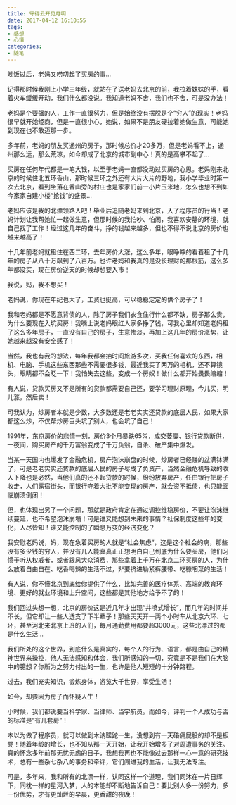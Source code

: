 ```yaml
---
title: 守得云开见月明
date: 2017-04-12 16:10:55
tags:
- 感想
- 心情
categories:
- 随笔
---
```

晚饭过后，老妈又唠叨起了买房的事...

记得那时候我刚上小学三年级，就站在了送老妈去北京的前，我拉着妹妹的手，看着火车缓缓开动，我们什么都没说。我知道老妈不舍，我们也不舍，可是没办法！

老妈是个要强的人，工作一直很努力，但是始终没有摆脱是个“穷人”的现实！老妈很早就开始经商，但是一直很小心，她说，如果不是朋友硬拉着她做生意，可能她到现在也不敢迈那一步。
<!-- more -->
多年前，老妈的朋友买通州的房子，那时候总价才20多万，但是老妈看不上，通州那么远，那么荒凉，如今却成了北京的城市副中心！真的是高攀不起了...

买房在任何年代都是一笔大钱，以至于老妈一直都没动过买房的心思。老妈刚来北京的时候住北五环香山，那时候三环之外还有大片大片的野地，我小学毕业时第一次去北京，看到坐落在香山旁的村庄也是家家们前一小片玉米地，怎么也想不到如今家家自建小楼“抢钱”的盛景...

老妈应该是我的北漂领路人吧！毕业后追随老妈来到北京，入了程序员的行当！老妈计划让我帮她忙一起做生意，但那时候的我怕吵、怕闹，我喜欢安静的环境，就自己找了工作！经过这几年的奋斗，挣的钱越来越多，但也不得不说北京的房价也越来越高了！

十几年前老妈就租住在西二环，去年房价大涨，这么多年，眼睁睁的看着租了十几年的房子从八十万飙到了八百万。也许老妈和我真的是没长理财的那根筋，这么多年都没买，现在房价逆天的时候却想要入市！

我说，妈，我不想买！

老妈说，你现在年纪也大了，工资也挺高，可以稳稳定定的供个房子了！

我和老妈都是不愿意背债的人，除了房子我们衣食住行什么都不缺，房子那么贵，为什么要现在入坑买房！我嘴上说老妈眼红人家多挣了钱，可我心里却知道老妈租了这么多年房子，一直没有自己的房子，生意惨淡，再加上这几年的房价涨势，让她越来越没有安全感了！

当然，我也有我的想法，每年我都会抽时间旅游多次，买我任何喜欢的东西，相机、电脑、手机这些东西那些不需要很多钱，最近我买了两万的相机，还不算镜头，眼睛都不会眨一下！我怕失去这些，变成一个房奴！做什么都开始畏畏缩缩！

有人说，贷款买房又不是所有的贷款都需要自己还，要学习理财原理，今儿买，明儿涨，然后卖！

可我认为，炒房者本就是少数，大多数还是老老实实还贷款的底层人民，如果大家都这么炒，不仅帮炒房巨头坑了别人，也会坑了自己！

1991年，东京房价的悲情一刻，房价3个月暴跌65%，成交萎靡、银行贷款断供，一夜间，购买房产的千万富翁变成了千万负翁，自杀、破产集中爆发。

当某一天国内也爆发了金融危机，房产泡沫崩盘的时候，炒房者已经赚的盆满钵满了，可是老老实实还贷款的底层人民的房子尽成了负资产，当然金融危机导致的收入下降也是必然，当他们真的还不起贷款的时候，纷纷放弃房产，任由银行把房子收走，人们露宿街头，而银行守着大批不能变现的房产，就会资不抵债，也只能面临崩溃倒闭！

但，也体现出另了一个问题，那就是政府肯定在通过调控维稳房价，不要让泡沫继续蔓延，也不希望泡沫崩塌！可是谁又能想到未来的事情？社保制度这些年的变化，人尽皆知！谁又能控制的了瞬息万变的经济变化？

我安慰老妈说，妈，现在急着买房的人就是“社会焦虑”，这是这个社会的病，那些没有多少钱的穷人，并没有几人能真真正正想明白自己到底为什么要买房，他们习惯于听从权威者，或者跟风大众消费，那些拿着上千万在北京二环买房的人，为什么放着自由自在、吃香喝辣的生活不过，非要挤进勒紧裤腰带、吃糠咽菜的生活！

有人说，你不懂北京到底给你提供了什么，比如完善的医疗体系、高端的教育环境、更好的就业环境和上升空间，这些都是其他地方给予不了的！

我们回过头想一想，北京的房价这是近几年才出现“井喷式增长”，而几年的时间并不长，但它却让一些人透支了下半辈子！那些天天开一两个小时车从北京六环、七环，甚至河北来北京上班的人们，每月通勤费用都要超3000元，这些北漂过的都是什么生活...

我们所处的这个世界，到底什么是真实的，每个人的行为、语言，都是由自己的精神世界来操控，他人无法感知和体会，我们所感知的一切，究竟是不是我们在大脑中的臆想？你所为之努力付出的一生，也许是他人短短的十分钟路程。

过去，我们充实知识，锻炼身体，游览大千世界，享受生活！

如今，却要因为房子而怀疑人生！

小时候，我们都说要当科学家、当律师、当宇航员。而如今，评判一个人成功与否的标准是“有几套房”！

本以为做了程序员，就可以做到木讷蹉跎一生，没想到有一天硌痛屁股的却不是板凳！随着年龄的增长，也不知从那一天开始，让我开始增多了对周遭事务的关注。真的怀念多年前那无忧无虑的日子，我想我再也不能像过去那样一心一意的研究技术，总有一些杂七杂八的事务和牵绊，它们闯进我的生活，让我无法专注。

可是，多年来，我和所有的北漂一样，认同这样一个道理，我们同沐在一片日辉下，同枕一样的星河入梦，人的本能却不断地告诉自己：要比别人多一份努力，多一份优势，才有更灿烂的早晨，更香甜的夜晚！
